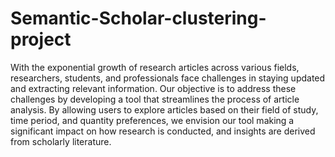 # Semantic-Scholar-clustering-project

With the exponential growth of research articles across various fields,
researchers, students, and professionals face challenges in staying updated and
extracting relevant information.
Our objective is to address these challenges by developing a tool that
streamlines the process of article analysis.
By allowing users to explore articles based on their field of study, time period,
and quantity preferences, we envision our tool making a significant impact on
how research is conducted, and insights are derived from scholarly literature.
